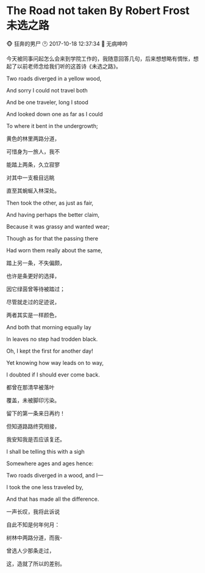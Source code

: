 #  The Road not taken By Robert Frost 未选之路
:monkey_face: 狂奔的男尸  :clock1: 2017-10-18 12:37:34 :open_file_folder:   无病呻吟

今天被同事问起怎么会来到学院工作的，我随意回答几句，后来想想略有惆怅，想起了以前老师念给我们听的这首诗《未选之路》。


Two roads diverged in a yellow wood,

And sorry I could not travel both

And be one traveler, long I stood

And looked down one as far as I could

To where it bent in the undergrowth;

黄色的林里两路分道，

可惜身为一旅人，我不

能踏上两条，久立寂寥

对其中一支极目远眺

直至其蜿蜒入林深处。



Then took the other, as just as fair,

And having perhaps the better claim,

Because it was grassy and wanted wear;

Though as for that the passing there

Had worn them really about the same,

踏上另一条，不失偏颇，

也许是条更好的选择，

因它绿茵曾等待被踏过；

尽管就走过的足迹说，

两者其实是一样颜色，



And both that morning equally lay

In leaves no step had trodden black.

Oh, I kept the first for another day!

Yet knowing how way leads on to way,

I doubted if I should ever come back.

都曾在那清早被落叶

覆盖，未被脚印污染。

留下的第一条来日再约！

但知道路路终究相接，

我安知我是否应该复还。



I shall be telling this with a sigh

Somewhere ages and ages hence:

Two roads diverged in a wood, and I—

I took the one less traveled by,

And that has made all the difference.

一声长叹，我将此诉说

自此不知是何年何月：

树林中两路分道，而我-

曾选人少那条走过，

这，造就了所以的差别。